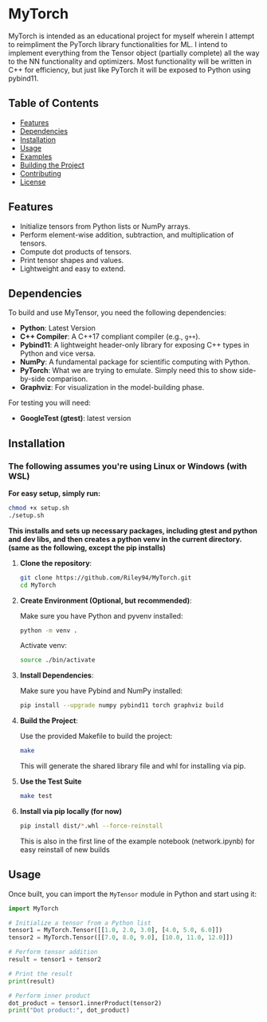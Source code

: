 # MyTorch

MyTorch is intended as an educational project for myself wherein I attempt to reimpliment the PyTorch library functionalities for ML. I intend to implement everything from the Tensor object (partially complete) all the way to the NN functionality and optimizers. Most functionality will be written in C++ for efficiency, but just like PyTorch it will be exposed to Python using pybind11.

## Table of Contents

- [Features](#features)
- [Dependencies](#dependencies)
- [Installation](#installation)
- [Usage](#usage)
- [Examples](#examples)
- [Building the Project](#building-the-project)
- [Contributing](#contributing)
- [License](#license)

## Features

- Initialize tensors from Python lists or NumPy arrays.
- Perform element-wise addition, subtraction, and multiplication of tensors.
- Compute dot products of tensors.
- Print tensor shapes and values.
- Lightweight and easy to extend.

## Dependencies

To build and use MyTensor, you need the following dependencies:

- **Python**: Latest Version
- **C++ Compiler**: A C++17 compliant compiler (e.g., `g++`).
- **Pybind11**: A lightweight header-only library for exposing C++ types in Python and vice versa.
- **NumPy**: A fundamental package for scientific computing with Python.
- **PyTorch**: What we are trying to emulate. Simply need this to show side-by-side comparison.
- **Graphviz**: For visualization in the model-building phase.

For testing you will need:

- **GoogleTest (gtest)**: latest version

## Installation
### The following assumes you're using Linux or Windows (with WSL)
**For easy setup, simply run:**
```bash
chmod +x setup.sh
./setup.sh
```
**This installs and sets up necessary packages, including gtest and python and dev libs, and then creates a python venv in the current directory. (same as the following, except the pip installs)**

1. **Clone the repository**:
    ```bash
    git clone https://github.com/Riley94/MyTorch.git
    cd MyTorch
    ```

2. **Create Environment (Optional, but recommended)**:

    Make sure you have Python and pyvenv installed:

    ```bash
    python -m venv .
    ```

    Activate venv:

    ```bash
    source ./bin/activate
    ```

3. **Install Dependencies**:

    Make sure you have Pybind and NumPy installed:

    ```bash
    pip install --upgrade numpy pybind11 torch graphviz build
    ```

4. **Build the Project**:

    Use the provided Makefile to build the project:

    ```bash
    make
    ```

    This will generate the shared library file and whl for installing via pip.

6. **Use the Test Suite**

   ```bash
   make test
   ```

7. **Install via pip locally (for now)**

   ```bash
   pip install dist/*.whl --force-reinstall
   ```

   This is also in the first line of the example notebook (network.ipynb) for easy reinstall of new builds

## Usage

Once built, you can import the `MyTensor` module in Python and start using it:

```python
import MyTorch

# Initialize a tensor from a Python list
tensor1 = MyTorch.Tensor([[1.0, 2.0, 3.0], [4.0, 5.0, 6.0]])
tensor2 = MyTorch.Tensor([[7.0, 8.0, 9.0], [10.0, 11.0, 12.0]])

# Perform tensor addition
result = tensor1 + tensor2

# Print the result
print(result)

# Perform inner product
dot_product = tensor1.innerProduct(tensor2)
print("Dot product:", dot_product)
